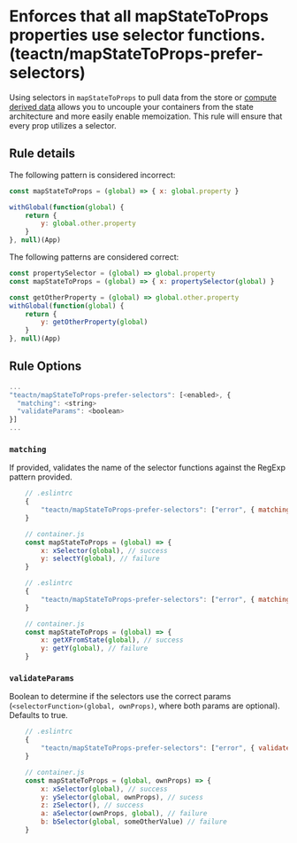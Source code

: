 #  Enforces that all mapStateToProps properties use selector functions. (teactn/mapStateToProps-prefer-selectors)

Using selectors in `mapStateToProps` to pull data from the store or [compute derived data](https://redux.js.org/recipes/computing-derived-data#composing-selectors) allows you to uncouple your containers from the state architecture and more easily enable memoization. This rule will ensure that every prop utilizes a selector.

## Rule details

The following pattern is considered incorrect:

```js
const mapStateToProps = (global) => { x: global.property }
```

```js
withGlobal(function(global) {
    return {
        y: global.other.property
    }
}, null)(App)
```

The following patterns are considered correct:

```js
const propertySelector = (global) => global.property
const mapStateToProps = (global) => { x: propertySelector(global) }
```

```js
const getOtherProperty = (global) => global.other.property
withGlobal(function(global) {
    return {
        y: getOtherProperty(global)
    }
}, null)(App)
```

## Rule Options

```js
...
"teactn/mapStateToProps-prefer-selectors": [<enabled>, {
  "matching": <string>
  "validateParams": <boolean>
}]
...
```

### `matching`
If provided, validates the name of the selector functions against the RegExp pattern provided.

```js
    // .eslintrc
    {
        "teactn/mapStateToProps-prefer-selectors": ["error", { matching: "^.*Selector$"}]
    }

    // container.js
    const mapStateToProps = (global) => {
        x: xSelector(global), // success
        y: selectY(global), // failure
    }
```

```js
    // .eslintrc
    {
        "teactn/mapStateToProps-prefer-selectors": ["error", { matching: "^get.*FromState$"}]
    }

    // container.js
    const mapStateToProps = (global) => {
        x: getXFromState(global), // success
        y: getY(global), // failure
    }
```

### `validateParams`
Boolean to determine if the selectors use the correct params (`<selectorFunction>(global, ownProps)`, where both params are optional). Defaults to true.

```js
    // .eslintrc
    {
        "teactn/mapStateToProps-prefer-selectors": ["error", { validateParams: true }]
    }

    // container.js
    const mapStateToProps = (global, ownProps) => {
        x: xSelector(global), // success
        y: ySelector(global, ownProps), // sucess
        z: zSelector(), // success
        a: aSelector(ownProps, global), // failure
        b: bSelector(global, someOtherValue) // failure
    }
```
